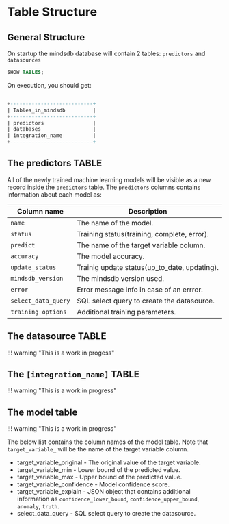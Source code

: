 # Table Structure

## General Structure

On startup the mindsdb database will contain 2 tables: `predictors` and `datasources`

```sql
SHOW TABLES;
```

On execution, you should get:

```sql

+---------------------------+
| Tables_in_mindsdb         |
+---------------------------+
| predictors                |
| databases                 |
| integration_name          |
+---------------------------+

```

## The predictors TABLE

All of the newly trained machine learning models will be visible as a new record inside the `predictors` table.
The `predictors` columns contains information about each model as:

| Column name         | Description                                  |
| ------------------- | -------------------------------------------- |
| `name`              | The name of the model.                       |
| `status`            | Training status(training, complete, error).  |
| `predict`           | The name of the target variable column.      |
| `accuracy`          | The model accuracy.                          |
| `update_status`     | Trainig update status(up_to_date, updating). |
| `mindsdb_version`   | The mindsdb version used.                    |
| `error`             | Error message info in case of an errror.     |
| `select_data_query` | SQL select query to create the datasource.   |
| `training options`  | Additional training parameters.              |

## The datasource TABLE

!!! warning "This is a work in progess" 

## The `[integration_name]` TABLE

!!! warning "This is a work in progress" 

## The model table

!!! warning "This is a work in progress" 

The below list contains the column names of the model table. Note that `target_variable_` will be the name of the target variable column.

- target_variable_original - The original value of the target variable.
- target_variable_min - Lower bound of the predicted value.
- target_variable_max - Upper bound of the predicted value.
- target_variable_confidence - Model confidence score.
- target_variable_explain - JSON object that contains additional information as `confidence_lower_bound`, `confidence_upper_bound`, `anomaly`, `truth`.
- select_data_query - SQL select query to create the datasource.

